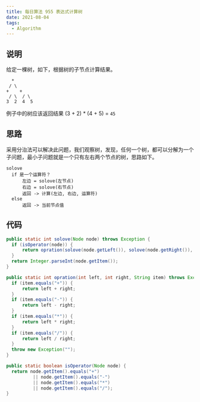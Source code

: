 ```yaml
---
title: 每日算法 955 表达式计算树
date: 2021-08-04
tags:
  - Algorithm
---
```


## 说明

给定一棵树，如下，根据树的子节点计算结果。

```
  *
 / \
+    +
 / \  / \
3  2  4  5
```

例子中的树应该返回结果 (3 + 2) * (4 + 5) = `45`

## 思路

采用分治法可以解决此问题，我们观察树，发现，任何一个树，都可以分解为一个子问题，最小子问题就是一个只有左右两个节点的树，思路如下。

```
solove
  if 是一个运算符？
      左边 = solove(左节点)
      右边 = solove(右节点)
      返回 -> 计算(左边, 右边, 运算符)
  else
      返回 -> 当前节点值
```

## 代码

```java
public static int solove(Node node) throws Exception {
  if (isOperator(node)) {
      return opration(solove(node.getLeft()), solove(node.getRight()), node.getItem());
  }
  return Integer.parseInt(node.getItem());
}

public static int opration(int left, int right, String item) throws Exception {
  if (item.equals("+")) {
      return left + right;
  }
  if (item.equals("-")) {
      return left - right;
  }
  if (item.equals("*")) {
      return left * right;
  }
  if (item.equals("/")) {
      return left / right;
  }
  throw new Exception("");
}

public static boolean isOperator(Node node) {
  return node.getItem().equals("+")
          || node.getItem().equals("-")
          || node.getItem().equals("*")
          || node.getItem().equals("/");
}
```
